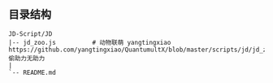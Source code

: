 ##  目录结构
    JD-Script/JD
    |-- jd_zoo.js          # 动物联萌 yangtingxiao https://github.com/yangtingxiao/QuantumultX/blob/master/scripts/jd/jd_zoo.js 偷助力无助力
    |   
    `-- README.md
